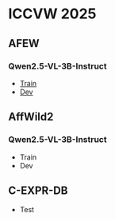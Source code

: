 # ICCVW 2025

## AFEW

### Qwen2.5-VL-3B-Instruct

- [Train](https://github.com/SMIL-SPCRAS/ICCVW_25/blob/LLMs/AFEW/Qwen2.5-VL-3B-Instruct/train_segment_with_text.csv)
- [Dev](https://github.com/SMIL-SPCRAS/ICCVW_25/blob/LLMs/AFEW/Qwen2.5-VL-3B-Instruct/dev_segment_with_text.csv)

## AffWild2

### Qwen2.5-VL-3B-Instruct

- Train
- Dev

## C-EXPR-DB

- Test
